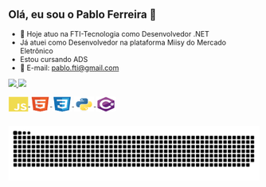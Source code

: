 ## Olá, eu sou o Pablo Ferreira 👋

- 🔭 Hoje atuo na FTI-Tecnologia como Desenvolvedor .NET
- Já atuei como Desenvolvedor na plataforma Miisy do Mercado Eletrônico
- Estou cursando ADS
- 📧 E-mail: pablo.fti@gmail.com

<div>
  <a href="https://github.com/pablon93">
  <img height="180em" src="https://github-readme-stats.vercel.app/api?username=pablon93&show_icons=true&theme=dark&include_all_commits=true&count_private=true"/>
  <img height="180em" src="https://github-readme-stats.vercel.app/api/top-langs/?username=pablon93&layout=compact&langs_count=16&theme=dark"/>
</div>
<div style="display: inline_block"><br>
  <img align="center" alt="Rafa-Js" height="30" width="40" src="https://raw.githubusercontent.com/devicons/devicon/master/icons/javascript/javascript-plain.svg">
  <img align="center" alt="Rafa-HTML" height="30" width="40" src="https://raw.githubusercontent.com/devicons/devicon/master/icons/html5/html5-original.svg">
  <img align="center" alt="Rafa-CSS" height="30" width="40" src="https://raw.githubusercontent.com/devicons/devicon/master/icons/css3/css3-original.svg">
  <img align="center" alt="Rafa-Python" height="30" width="40" src="https://raw.githubusercontent.com/devicons/devicon/master/icons/python/python-original.svg">
  <img align="center" alt="Rafa-Csharp" height="30" width="40" src="https://raw.githubusercontent.com/devicons/devicon/master/icons/csharp/csharp-original.svg">
</div>

  ##

  ![Snake animation](https://github.com/pablon93/pablon93/blob/output/github-contribution-grid-snake.svg)


